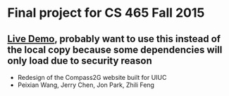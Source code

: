 # Final project for CS 465 Fall 2015

## [Live Demo](https://whorleater.github.io/CS465-Project/), probably want to use this instead of the local copy because some dependencies will only load due to security reason
- Redesign of the Compass2G website built for UIUC
- Peixian Wang, Jerry Chen, Jon Park, Zhili Feng 